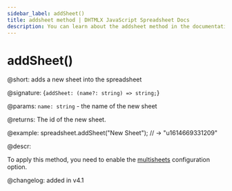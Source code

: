 ```yaml
---
sidebar_label: addSheet()
title: addsheet method | DHTMLX JavaScript Spreadsheet Docs
description: You can learn about the addsheet method in the documentation of the DHTMLX JavaScript Spreadsheet library. Browse developer guides and API reference, try out code examples and live demos, and download a free 30-day evaluation version of DHTMLX Spreadsheet.
---
```


# addSheet()

@short: adds a new sheet into the spreadsheet

@signature: {`addSheet: (name?: string) => string;`}

@params:
`name: string` - the name of the new sheet

@returns:
The id of the new sheet.

@example:
spreadsheet.addSheet("New Sheet");
// -> "u1614669331209"

@descr:

To apply this method, you need to enable the [multisheets](api/spreadsheet_multisheets_config.md) configuration option.

@changelog: added in v4.1
